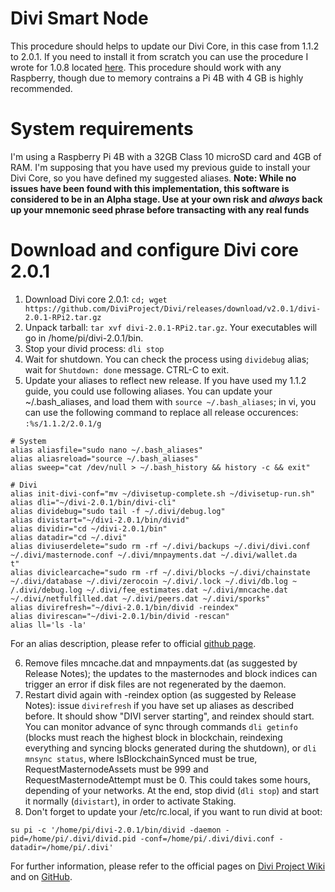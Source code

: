# Divi Smart Node
This procedure should helps to update our Divi Core, in this case from 1.1.2 to 2.0.1. If you need to install it from scratch you can use the procedure I wrote for 1.0.8 located [here](https://github.com/IlMao-GitHub/DiviMao/blob/master/README-1.0.8.md). This procedure should work with any Raspberry, though due to memory contrains a Pi 4B with 4 GB is highly recommended. 

# System requirements
I'm using a Raspberry Pi 4B with a 32GB Class 10 microSD card and 4GB of RAM.
I'm supposing that you have used my previous guide to install your Divi Core, so you have defined my suggested aliases.
**Note: While no issues have been found with this implementation, this software is considered to be in an Alpha stage. Use at your own risk and *always* back up your mnemonic seed phrase before transacting with any real funds**

# Download and configure Divi core 2.0.1

1. Download Divi core 2.0.1: `cd; wget https://github.com/DiviProject/Divi/releases/download/v2.0.1/divi-2.0.1-RPi2.tar.gz`
2. Unpack tarball: `tar xvf divi-2.0.1-RPi2.tar.gz`. Your executables will go in /home/pi/divi-2.0.1/bin. 
3. Stop your divid process: `dli stop`
4. Wait for shutdown. You can check the process using `dividebug` alias; wait for `Shutdown: done` message. CTRL-C to exit.
5. Update your aliases to reflect new release. If you have used my 1.1.2 guide, you could use following aliases. You can update your ~/.bash_aliases, and load them with `source ~/.bash_aliases`; in vi, you can use the following command to replace all release occurences: `:%s/1.1.2/2.0.1/g` 
```
# System
alias aliasfile="sudo nano ~/.bash_aliases"
alias aliasreload="source ~/.bash_aliases"
alias sweep="cat /dev/null > ~/.bash_history && history -c && exit"

# Divi
alias init-divi-conf="mv ~/divisetup-complete.sh ~/divisetup-run.sh"
alias dli="~/divi-2.0.1/bin/divi-cli"
alias dividebug="sudo tail -f ~/.divi/debug.log"
alias divistart="~/divi-2.0.1/bin/divid"
alias dividir="cd ~/divi-2.0.1/bin"
alias datadir="cd ~/.divi"
alias diviuserdelete="sudo rm -rf ~/.divi/backups ~/.divi/divi.conf ~/.divi/masternode.conf ~/.divi/mnpayments.dat ~/.divi/wallet.da
t"
alias diviclearcache="sudo rm -rf ~/.divi/blocks ~/.divi/chainstate ~/.divi/database ~/.divi/zerocoin ~/.divi/.lock ~/.divi/db.log ~
/.divi/debug.log ~/.divi/fee_estimates.dat ~/.divi/mncache.dat ~/.divi/netfulfilled.dat ~/.divi/peers.dat ~/.divi/sporks"
alias divirefresh="~/divi-2.0.1/bin/divid -reindex"
alias divirescan="~/divi-2.0.1/bin/divid -rescan"
alias ll='ls -la'
```
For an alias description, please refer to official [github page](https://github.com/DiviProject/divi-smart-node).

6. Remove files mncache.dat and mnpayments.dat (as suggested by Release Notes); the updates to the masternodes and block indices can trigger an error if disk files are not regenerated by the daemon.
7. Restart divid again with -reindex option (as suggested by Release Notes): issue `divirefresh` if you have set up aliases as described before. It should show "DIVI server starting", and reindex should start. You can monitor advance of sync through commands `dli getinfo` (blocks must reach the highest block in blockchain, reindexing everything and syncing blocks generated during the shutdown), or `dli mnsync status`, where IsBlockchainSynced must be true, RequestMasternodeAssets must be 999 and RequestMasternodeAttempt must be 0. This could takes some hours, depending of your networks. At the end, stop divid (`dli stop`) and start it normally (`divistart`), in order to activate Staking.
8. Don't forget to update your /etc/rc.local, if you want to run divid at boot:
```
su pi -c '/home/pi/divi-2.0.1/bin/divid -daemon -pid=/home/pi/.divi/divid.pid -conf=/home/pi/.divi/divi.conf -datadir=/home/pi/.divi'
```

For further information, please refer to the official pages on [Divi Project Wiki](https://wiki.diviproject.org/) and on [GitHub](https://github.com/DiviProject/Divi/releases/tag/v2.0.1).
